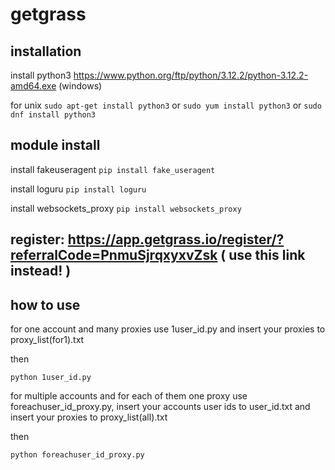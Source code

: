 # getgrass
## installation
install python3
https://www.python.org/ftp/python/3.12.2/python-3.12.2-amd64.exe (windows)

for unix ```sudo apt-get install python3``` or ```sudo yum install python3``` or ```sudo dnf install python3```
## module install 
install fakeuseragent
```pip install fake_useragent```

install loguru
```pip install loguru```

install websockets_proxy
```pip install websockets_proxy```

## register: https://app.getgrass.io/register/?referralCode=PnmuSjrqxyxvZsk ( use this link instead! )

## how to use

for one account and many proxies use 1user_id.py and insert your proxies to proxy_list(for1).txt

then

```python 1user_id.py```

for multiple accounts and for each of them one proxy use foreachuser_id_proxy.py, insert your accounts user ids to user_id.txt and insert your proxies to proxy_list(all).txt

then

```python foreachuser_id_proxy.py ```


